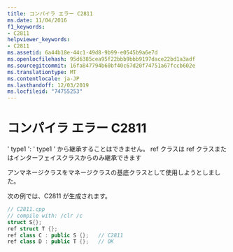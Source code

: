 ```yaml
---
title: コンパイラ エラー C2811
ms.date: 11/04/2016
f1_keywords:
- C2811
helpviewer_keywords:
- C2811
ms.assetid: 6a44b18e-44c1-49d8-9b99-e0545b9a6e7d
ms.openlocfilehash: 95d6385cea95f22bbb9bbb9197dace22bd1a3adf
ms.sourcegitcommit: 16fa847794b60bf40c67d20f74751a67fccb602e
ms.translationtype: MT
ms.contentlocale: ja-JP
ms.lasthandoff: 12/03/2019
ms.locfileid: "74755253"
---
```

# <a name="compiler-error-c2811"></a>コンパイラ エラー C2811

' type1 ': ' type1 ' から継承することはできません。 ref クラスは ref クラスまたはインターフェイスクラスからのみ継承できます

アンマネージクラスをマネージクラスの基底クラスとして使用しようとしました。

次の例では、C2811 が生成されます。

```cpp
// C2811.cpp
// compile with: /clr /c
struct S{};
ref struct T {};
ref class C : public S {};   // C2811
ref class D : public T {};   // OK
```
